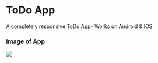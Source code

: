 # ToDo App

A completely responsive ToDo App- Works on Android & IOS

### Image of App

<img src="https://user-images.githubusercontent.com/67046451/203728380-96da2786-5ba4-4532-b1f7-77212674b055.png">
